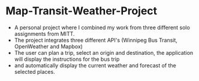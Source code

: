 # Map-Transit-Weather-Project
* A personal project where I combined my work from three different solo assignments from MITT.
* The project integrates three different API's (Winnipeg Bus Transit, OpenWeather and Mapbox)
* The user can plan a trip, select an origin and destination, the application will display the instructions for the bus trip 
* and automatically display the current weather and forecast of the selected places.
